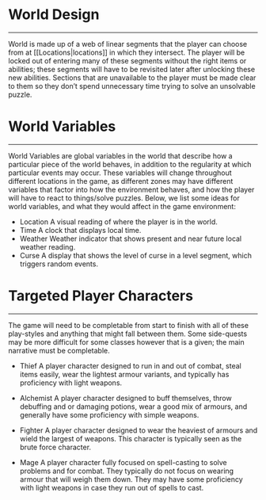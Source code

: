 # World Design
---
World is made up of a web of linear segments that the player can choose from at [[Locations|locations]] in which they intersect. The player will be locked out of entering many of these segments without the right items or abilities; these segments will have to be revisited later after unlocking these new abilities. Sections that are unavailable to the player must be made clear to them so they don’t spend unnecessary time trying to solve an unsolvable puzzle.

# World Variables
---
World Variables are global variables in the world that describe how a particular piece of the world behaves, in addition to the regularity at which particular events may occur. These variables will change throughout different locations in the game, as different zones may have different variables that factor into how the environment behaves, and how the player will have to react to things/solve puzzles. Below, we list some ideas for world variables, and what they would affect in the game environment:

- Location
A visual reading of where the player is in the world.
- Time
A clock that displays local time.
- Weather
Weather indicator that shows present and near future local weather reading.
- Curse
A display that shows the level of curse in a level segment, which triggers random events.

# Targeted Player Characters
---
The game will need to be completable from start to finish with all of these play-styles and anything that might fall between them. Some side-quests may be more difficult for some classes however that is a given; the main narrative must be completable.

- Thief
A player character designed to run in and out of combat, steal items easily, wear the lightest armour variants, and typically has proficiency with light weapons.

- Alchemist
A player character designed to buff themselves, throw debuffing and or damaging potions, wear a good mix of armours, and generally have some proficiency with simple weapons.

- Fighter
A player character designed to wear the heaviest of armours and wield the largest of weapons. This character is typically seen as the brute force character.

- Mage
A player character fully focused on spell-casting to solve problems and for combat. They typically do not focus on wearing armour that will weigh them down. They may have some proficiency with light weapons in case they run out of spells to cast.